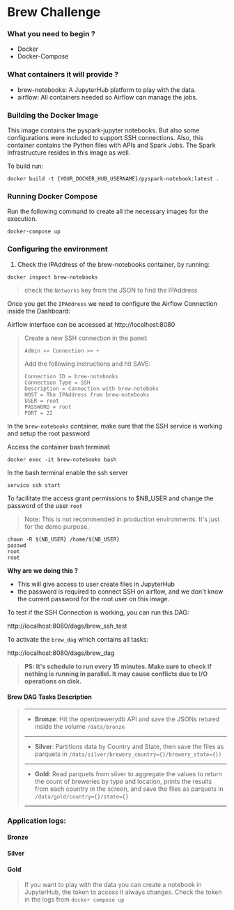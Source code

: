 # Brew Challenge

### What you need to begin ?
- Docker
- Docker-Compose

### What containers it will provide ?
- brew-notebooks: A JupyterHub platform to play with the data. 
- airflow: All containers needed so Airflow can manage the jobs.

### Building the Docker Image

This image contains the pyspark-jupyter notebooks. But also some configurations were included to support SSH connections.
Also, this container contains the Python files with APIs and Spark  Jobs.
The Spark Infrastructure resides in this image as well. 

To build run:

```docker build -t {YOUR_DOCKER_HUB_USERNAME}/pyspark-notebook:latest .```

### Running Docker Compose

Run the following command to create all the necessary images for the execution.

`docker-compose up`

### Configuring the environment

1. Check the IPAddress of the brew-notebooks container, by running:

``docker inspect brew-notebooks``

> check the `Networks` key from the JSON to find the IPAddress

Once you get the `IPAddress` we need to configure the Airflow Connection inside  the Dashboard:

Airflow interface can be accessed at http://localhost:8080

>Create a new SSH connection in the panel:
>
>``Admin >> Connection >> + ``
>
>Add the following instructions and hit SAVE: 
>```
>Connection ID = brew-notebooks
>Connection Type = SSH
>Description = Connection with brew-noteboks
>HOST = The IPAddress from brew-notebooks
>USER = root
>PASSWORD = root
>PORT = 22
>```

In the `brew-notebooks` container, make sure that the SSH service is working and setup the root password

Access the container bash  terminal:
```commandline 
docker exec -it brew-notebooks bash
```

In the bash terminal enable the ssh server
```commandline
service ssh start
```

To facilitate the access grant permissions to $NB_USER and change the password of the user `root`
> Note: This is not recommended in production environments. It's just for the demo purpose.
```
chown -R ${NB_USER} /home/${NB_USER}
passwd
root
root
```
**Why are we doing this ?** 
 - This will give access to user create files in JupyterHub
 - the password is required to connect SSH on airflow, and we don't know the current password for the root user on this image.


To test if the SSH Connection is working, you can run this DAG: 

http://localhost:8080/dags/brew_ssh_test


To activate the `brew_dag` which contains all tasks:

http://localhost:8080/dags/brew_dag

>**PS: It's schedule to run every 15 minutes. Make sure to check if nothing is running  in parallel. 
It may cause conflicts due to I/O operations on disk.**

#### Brew DAG Tasks Description

> --- 
> - **Bronze**: Hit the openbrewerydb API and save the JSONs retured inside the volume `/data/bronze`
> ---
> - **Silver**: Partitions data by Country and State, then save the files as parquets in `/data/silver/brewery_country={}/brewery_state={})`
> ---
> - **Gold**: Read parquets from silver to aggregate the values to return the count of breweries by type and location, prints the results from each country in the screen, and save the files as parquets in `/data/gold/country={}/state={}`
> ---

### Application logs:

#### Bronze

#### Silver

#### Gold 

> If you want to play with the data you can create a notebook in JupyterHub, the token to access it always changes. Check the token in the logs from `docker compose up`
> 